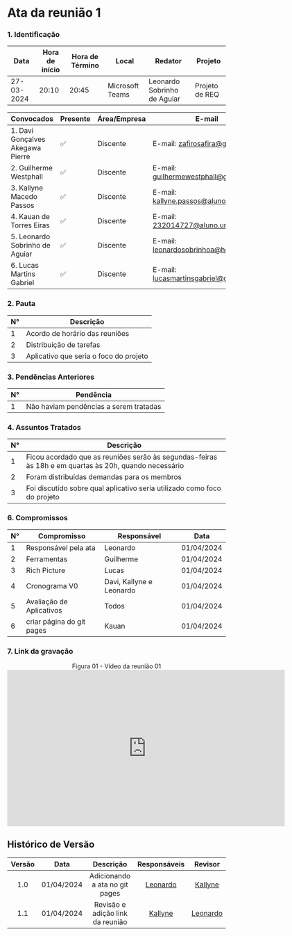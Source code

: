 # **Ata da reunião 1**

### **1. Identificação**

| Data       | Hora de início | Hora de Término | Local           | Redator               | Projeto        |
| ---------- | -------------- | --------------- | --------------- | --------------------- | -------------- |
| 27-03-2024 | 20:10          | 20:45           | Microsoft Teams | Leonardo Sobrinho de Aguiar | Projeto de REQ |

| Convocados                                | Presente | Área/Empresa | E-mail                                 |
| ----------------------------------------- | -------- | ------------ | -------------------------------------- |
| 1. Davi Gonçalves Akegawa Pierre                 | ✅       | Discente     | E-mail: <zafirosafira@gmail.com> |
| 2. Guilherme Westphall             | ✅       | Discente     | E-mail: <guilhermewestphall@gmail.com>         |
| 3. Kallyne Macedo Passos                 | ✅       | Discente     | E-mail: <kallyne.passos@aluno.unb.br>    |
| 4. Kauan de Torres Eiras                  | ✅       | Discente     | E-mail: <232014727@aluno.unb.br>  |
| 5. Leonardo Sobrinho de Aguiar               | ✅       | Discente     | E-mail: <leonardosobrinhoa@hotmail.com>      |
| 6. Lucas Martins Gabriel  | ✅       | Discente     | E-mail: <lucasmartinsgabriel@gmail.com>          |

### **2. Pauta**

| N°  | Descrição                                                        |
| --- | ---------------------------------------------------------------- |
| 1   | Acordo de horário das reuniões                                   |
| 2   | Distribuição de tarefas |
| 3   | Aplicativo que seria o foco do projeto                                       |

### **3. Pendências Anteriores**

| N°  | Pendência                              |
| --- | -------------------------------------- |
| 1   | Não haviam pendências a serem tratadas |

### **4. Assuntos Tratados**

| N°  | Descrição                                                                                       |
| --- | ----------------------------------------------------------------------------------------------- |
| 1   | Ficou acordado que as reuniões serão às segundas-feiras às 18h e em quartas às 20h, quando necessário                                |
| 2   | Foram distribuídas demandas para os membros |
| 3   | Foi discutido sobre qual aplicativo seria utilizado como foco do projeto                          |

### **6. Compromissos**

| N°  | Compromisso          | Responsável     | Data       |
| --- | -------------------- | --------------- | ---------- |
| 1   | Responsável pela ata | Leonardo           | 01/04/2024 |
| 2   | Ferramentas          | Guilherme          | 01/04/2024 |
| 3   | Rich Picture        | Lucas   | 01/04/2024 |
| 4   | Cronograma V0        | Davi, Kallyne e Leonardo | 01/04/2024 |
| 5   | Avaliação de Aplicativos   | Todos           | 01/04/2024 |
| 6   | criar página do git pages   | Kauan           | 01/04/2024 | 


### **7. Link da gravação**

<center> Figura 01 - Vídeo da reunião 01 <br>

<iframe src="https://unbbr.sharepoint.com/sites/Requisitos-G6/_layouts/15/embed.aspx?UniqueId=6fe71a42-61e7-4b70-b4e0-13b1a74b9394&embed=%7B%22ust%22%3Atrue%2C%22hv%22%3A%22CopyEmbedCode%22%7D&referrer=StreamWebApp&referrerScenario=EmbedDialog.Create" width="640" height="360" frameborder="0" scrolling="no" allowfullscreen title="Planejamento 27.03-20240327_201543-Gravação de Reunião.mp4"></iframe>

</center>

## Histórico de Versão 

| Versão |    Data    |                 Descrição                 |                                         Responsáveis                                         |                     Revisor                     |
| :----: | :--------: | :---------------------------------------: | :------------------------------------------------------------------------------------------: | :---------------------------------------------: |
|  1.0   | 01/04/2024 |      Adicionando a ata no git pages       |                 [Leonardo](https://github.com/Leonardo0o0)                |    [Kallyne](https://github.com/kalipassos)     |
|  1.1   | 01/04/2024|      Revisão e adição link da reunião       |              [Kallyne](https://github.com/kalipassos)                |    [Leonardo](https://github.com/Leonardo0o0)       |
